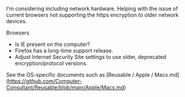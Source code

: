 I'm considering including network hardware. Helping with the issue of current browsers not supporting the https encryption to older network devices.

Browsers<br>
- Is IE present on the computer?
- Firefox has a long-time support release.
- Adjust Internet Security Site settings to use older, deprecated encryption/protocol versions.

See the OS-specific documents such as [Reusable / Apple / Macs.md] (https://github.com/Computer-Consultant/Reusable/blob/main/Apple/Macs.md)
